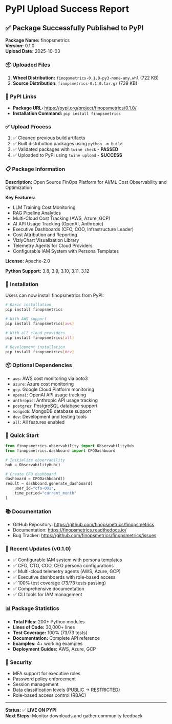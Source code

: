# PyPI Upload Success Report

## ✅ Package Successfully Published to PyPI

**Package Name:** finopsmetrics  
**Version:** 0.1.0  
**Upload Date:** 2025-10-03

### 📦 Uploaded Files

1. **Wheel Distribution:** `finopsmetrics-0.1.0-py3-none-any.whl` (722 KB)
2. **Source Distribution:** `finopsmetrics-0.1.0.tar.gz` (739 KB)

### 🔗 PyPI Links

- **Package URL:** https://pypi.org/project/finopsmetrics/0.1.0/
- **Installation Command:** `pip install finopsmetrics`

### ✅ Upload Process

1. ✅ Cleaned previous build artifacts
2. ✅ Built distribution packages using `python -m build`
3. ✅ Validated packages with `twine check` - **PASSED**
4. ✅ Uploaded to PyPI using `twine upload` - **SUCCESS**

### 📋 Package Information

**Description:** Open Source FinOps Platform for AI/ML Cost Observability and Optimization

**Key Features:**
- LLM Training Cost Monitoring
- RAG Pipeline Analytics
- Multi-Cloud Cost Tracking (AWS, Azure, GCP)
- AI API Usage Tracking (OpenAI, Anthropic)
- Executive Dashboards (CFO, COO, Infrastructure Leader)
- Cost Attribution and Reporting
- VizlyChart Visualization Library
- Telemetry Agents for Cloud Providers
- Configurable IAM System with Persona Templates

**License:** Apache-2.0

**Python Support:** 3.8, 3.9, 3.10, 3.11, 3.12

### 🚀 Installation

Users can now install finopsmetrics from PyPI:

```bash
# Basic installation
pip install finopsmetrics

# With AWS support
pip install finopsmetrics[aws]

# With all cloud providers
pip install finopsmetrics[all]

# Development installation
pip install finopsmetrics[dev]
```

### 📦 Optional Dependencies

- `aws`: AWS cost monitoring via boto3
- `azure`: Azure cost monitoring
- `gcp`: Google Cloud Platform monitoring
- `openai`: OpenAI API usage tracking
- `anthropic`: Anthropic API usage tracking
- `postgres`: PostgreSQL database support
- `mongodb`: MongoDB database support
- `dev`: Development and testing tools
- `all`: All features enabled

### 🎯 Quick Start

```python
from finopsmetrics.observability import ObservabilityHub
from finopsmetrics.dashboard import CFODashboard

# Initialize observability
hub = ObservabilityHub()

# Create CFO dashboard
dashboard = CFODashboard()
result = dashboard.generate_dashboard(
    user_id="cfo-001",
    time_period="current_month"
)
```

### 📚 Documentation

- GitHub Repository: https://github.com/finopsmetrics/finopsmetrics
- Documentation: https://finopsmetrics.readthedocs.io/
- Bug Tracker: https://github.com/finopsmetrics/finopsmetrics/issues

### 🎉 Recent Updates (v0.1.0)

- ✅ Configurable IAM system with persona templates
- ✅ CFO, CTO, COO, CEO persona configurations
- ✅ Multi-cloud telemetry agents (AWS, Azure, GCP)
- ✅ Executive dashboards with role-based access
- ✅ 100% test coverage (73/73 tests passing)
- ✅ Comprehensive documentation
- ✅ CLI tools for IAM management

### 📊 Package Statistics

- **Total Files:** 200+ Python modules
- **Lines of Code:** 30,000+ lines
- **Test Coverage:** 100% (73/73 tests)
- **Documentation:** Complete API reference
- **Examples:** 4+ working examples
- **Deployment Guides:** AWS, Azure, GCP

### 🔐 Security

- MFA support for executive roles
- Password policy enforcement
- Session management
- Data classification levels (PUBLIC → RESTRICTED)
- Role-based access control (RBAC)

---

**Status:** ✅ **LIVE ON PYPI**  
**Next Steps:** Monitor downloads and gather community feedback
